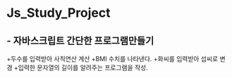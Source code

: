# Js_Study_Project

## - 자바스크립트 간단한 프로그램만들기

+두수를 입력받아 사칙연산 계산
+BMI 수치를 나타낸다.
+화씨를 입력받아 섭씨로 변경
+입력한 문자열의 길이를 알려주는 프로그램을 작성.
